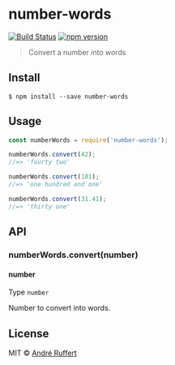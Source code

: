 # number-words

[![Build Status](https://travis-ci.org/andreruffert/number-words.svg?branch=master)](https://travis-ci.org/andreruffert/number-words) [![npm version](https://img.shields.io/npm/v/number-words.svg)](https://www.npmjs.com/package/number-words)

> Convert a number into words

## Install

```
$ npm install --save number-words
```

## Usage

```js
const numberWords = require('number-words');

numberWords.convert(42);
//=> 'fourty two'

numberWords.convert(101);
//=> 'one hundred and one'

numberWords.convert(31.41);
//=> 'thirty one'
```

## API

### numberWords.convert(number)

#### number

Type `number`

Number to convert into words.

## License

MIT © [André Ruffert](http://andreruffert.com)
